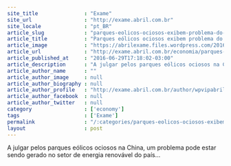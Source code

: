 ```yaml
---
site_title               : "Exame"
site_url                 : "http://exame.abril.com.br"
site_locale              : "pt_BR"
article_slug             : "parques-eolicos-ociosos-exibem-problema-do-setor-na-china"
article_title            : "Parques eólicos ociosos exibem problema do setor na China"
article_image            : "https://abrilexame.files.wordpress.com/2016/09/size_960_16_9_eolica15.jpg?quality=70&strip=all&w=960"
article_url              : "http://exame.abril.com.br/economia/parques-eolicos-ociosos-exibem-problema-do-setor-na-china/"
article_published_at     : "2016-06-29T17:18:02-03:00"
article_description      : "A julgar pelos parques eólicos ociosos na China, um problema pode estar sendo gerado no setor de energia renovável do país..."
article_author_name      : ""
article_author_image     : null
article_author_biography : null
article_author_profile   : "http://exame.abril.com.br/author/wpvipabril/"
article_author_facebook  : null
article_author_twitter   : null
category                 : ['economy']
tags                     : ['Exame']
permalink                : "/:categories/parques-eolicos-ociosos-exibem-problema-do-setor-na-china/"
layout                   : post
---
```


A julgar pelos parques eólicos ociosos na China, um problema pode estar sendo gerado no setor de energia renovável do país...

